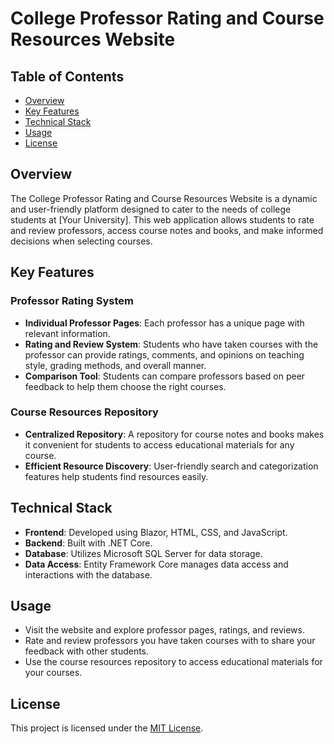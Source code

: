 # College Professor Rating and Course Resources Website

## Table of Contents

- [Overview](#overview)
- [Key Features](#key-features)
- [Technical Stack](#technical-stack)
- [Usage](#usage)
- [License](#license)

## Overview

The College Professor Rating and Course Resources Website is a dynamic and user-friendly platform designed to cater to the needs of college students at [Your University]. This web application allows students to rate and review professors, access course notes and books, and make informed decisions when selecting courses.

## Key Features

### Professor Rating System

- **Individual Professor Pages**: Each professor has a unique page with relevant information.
- **Rating and Review System**: Students who have taken courses with the professor can provide ratings, comments, and opinions on teaching style, grading methods, and overall manner.
- **Comparison Tool**: Students can compare professors based on peer feedback to help them choose the right courses.

### Course Resources Repository

- **Centralized Repository**: A repository for course notes and books makes it convenient for students to access educational materials for any course.
- **Efficient Resource Discovery**: User-friendly search and categorization features help students find resources easily.

## Technical Stack

- **Frontend**: Developed using Blazor, HTML, CSS, and JavaScript.
- **Backend**: Built with .NET Core.
- **Database**: Utilizes Microsoft SQL Server for data storage.
- **Data Access**: Entity Framework Core manages data access and interactions with the database.

## Usage

- Visit the website and explore professor pages, ratings, and reviews.
- Rate and review professors you have taken courses with to share your feedback with other students.
- Use the course resources repository to access educational materials for your courses.

## License

This project is licensed under the [MIT License](LICENSE).


